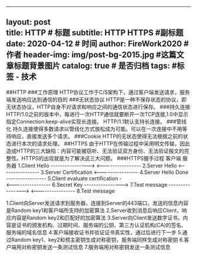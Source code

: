 ---
   layout:     post                    
   title:      HTTP                  # 标题 
   subtitle:   HTTP HTTPS               #副标题
   date:       2020-04-12              # 时间
   author:     FireWork2020                      # 作者
   header-img: img/post-bg-2015.jpg    #这篇文章标题背景图片
   catalog: true                       # 是否归档
   tags:                               #标签
       - 技术
   ---

##HTTP
###工作原理
HTTP协议工作于C/S架构下，通过客户端发送请求，服务端发送响应达到通信的目的
###无状态协议
HTTP是一种不保存状态的协议，即无状态协议，HTTP自身不对请求和响应之间的通信状态进行保存。
###持久连接
HTTP/1.0之前的版本中，每进行一次HTTP通信就要断开一次TCP连接,1.0中显示指定Connection:keep-alive实现长连接。
HTTP/1.1默认支持长连接。
###管线化
持久连接使得多数请求以管线化方式放松成为可能。可以在一次连接中不用等待响应，直接发送多个请求。
###Cookie
HTTP的无状态使得无法根据之前的状态进行本次的请求处理。
##HTTPS
由于HTTP在传输过程中采用明文传输，因此造成HTTP的三大缺陷：内容可能被窃听、无法验证双方身份、无法验证报文的完整性。HTTPS的出现就是为了解决这三大问题。
###HTTPS握手过程
                客户端                         服务器
        1.Client Hello   ---------------->
                         <----------------   2.Server Hello 
                         <----------------   3.Server Certification
                         <----------------   4.Server Hello Done
                         -----------------
        5.Client evaluate certification  -                      
                         <----------------
        6.Secret Key     ---------------->
        7.Test message   ---------------->
                         <----------------   8.Test message
        

1.Client向Server发送请求到服务器，连接到Server的443端口，发送的信息内容是Random key1和客户端所支持的加密算法
2.Server收到消息后响应Client，响应内容是Random key2和匹配好的加密算法
3.Server向Client发送数字证书，内容是证书的颁发机构、过期时间、服务端的公钥、第三方认证机构(CA)的签名、服务端的域名信息
4.客户端接收证书并验证证书真实性，通过后进行下一步
5.通过Random key1、key2和预主密钥生成对称密钥，服务端同样生成对称密钥
6.客户端用对称密钥发送一条测试信息
7.服务端用对称密钥发送一条测试信息